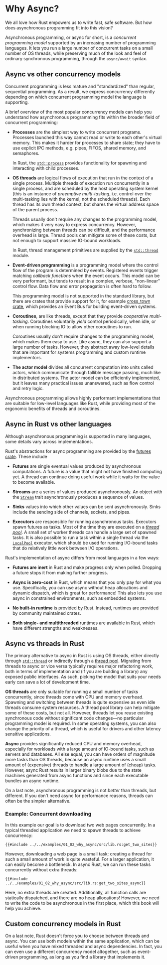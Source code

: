 # Why Async?

We all love how Rust empowers us to write fast, safe software.
But how does asynchronous programming fit into this vision?

Asynchronous programming, or async for short, is a _concurrent programming model_
supported by an increasing number of programming languages.
It lets you run a large number of concurrent
tasks on a small number of OS threads, while preserving much of the
look and feel of ordinary synchronous programming, through the
`async/await` syntax.

## Async vs other concurrency models

Concurrent programming is less mature and "standardized" than
regular, sequential programming. As a result, we express concurrency
differently depending on which concurrent programming model
the language is supporting.

A brief overview of the most popular concurrency models can help
you understand how asynchronous programming fits within the broader
field of concurrent programming:

- **Processes** are the simplest way to write concurrent programs. Processes
  launched this way cannot read or write to each other's virtual memory. This
  makes it harder for processes to share state; they have to use explicit IPC
  methods, e.g. pipes, FIFOS, shared memory, and semaphores.

  In Rust, the [`std::process`](https://doc.rust-lang.org/std/process/index.html)
  provides functionality for spawning and interacting with child processes.


- **OS threads** are logical flows of execution that run in the context of a
  single process. Multiple threads of execution run concurrently in a single
  process, and are scheduled by the host operating system kernel (this is an
  instance of _preemptive multi-tasking_, i.e. control over the multi-tasking
  lies with the kernel, not the scheduled threads). Each thread has its own
  thread context, but shares the virtual address space of the parent process. 

  Threads usually don't require any changes to the programming model, which
  makes it very easy to express concurrency. However, synchronizing between
  threads can be difficult, and the performance overhead is large. Thread pools
  can mitigate some of these costs, but not enough to support massive IO-bound 
  workloads.

  In Rust, thread management primitives are supplied by the 
  [`std::thread`](https://doc.rust-lang.org/std/thread/) module.

- **Event-driven programming** is a programming model where the control flow of
  the program is determined by events. Registered events trigger matching 
  _callback functions_ when the event occurs. This model can be very performant,
  but tends to result in a complex, verbose, "non-linear" control flow. Data 
  flow and error propagation is often hard to follow.

  This programming model is not supported in the standard library, but there are
  crates that provide support for it, for example
  [cross_town crate](https://docs.rs/crosstown_bus/latest/crosstown_bus/), which
  provides an Event Bus for building event-driven systems.

- **Coroutines**, are like threads, except that they provide _cooperative multi-
  tasking_. Coroutines voluntarily _yield_ control periodically, when idle, or
  when running blocking IO to allow other coroutines to run.

  Coroutines usually don't require changes to the programming model, which makes
  them easy to use. Like async, they can also support a large number of tasks.
  However, they abstract away low-level details that are important for systems
  programming and custom runtime implementors.

- **The actor model** divides all concurrent computation into units called
  actors, which communicate through fallible message passing, much like
  in distributed systems. The actor model can be efficiently implemented, but it
  leaves many practical issues unanswered, such as flow control and retry logic.

Asynchronous programming allows highly performant implementations that are
suitable for low-level languages like Rust, while providing most of the
ergonomic benefits of threads and coroutines.

## Async in Rust vs other languages

Although asynchronous programming is supported in many languages, some details
vary across implementations.

Rust's abstractions for async programming are provided by the
[futures crate](https://docs.rs/futures/latest/futures/). These include

- **Futures** are single eventual values produced by asynchronous computations.
  A future is a value that might not have finished computing yet. A thread can
  continue doing useful work while it waits for the value to become available.

- **Streams** are a series of values produced asynchronously. An object with the
  [`Stream`](https://docs.rs/futures/latest/futures/stream/trait.Stream.html)
  trait asynchronously produces a sequence of values.

- **Sinks** values into which other values can be sent asynchronously. Sinks
  include the sending side of channels, sockets, and pipes.

- **Executors** are responsible for running asynchronous tasks. Executors spawn
  futures as tasks. Most of the time they are executed on a
  [_thread pool_](https://docs.rs/futures/latest/futures/executor/struct.ThreadPool.html).
  A small set of worker threads can handle a large set of spawned tasks. It is
  also possible to run a task within a single thread via the
  [`LocalPool`](https://docs.rs/futures/latest/futures/executor/struct.LocalPool.html)
  executor, which should be used for running I/O-bound tasks that do relatively
  little work between I/O operations.

Rust's implementation of async differs from most languages in a few ways:

- **Futures are inert** in Rust and make progress only when polled. Dropping a
  future stops it from making further progress.

- **Async is zero-cost** in Rust, which means that you only pay for what you use.
  Specifically, you can use async without heap allocations and dynamic dispatch,
  which is great for performance!
  This also lets you use async in constrained environments, such as embedded systems.

- **No built-in runtime** is provided by Rust. Instead, runtimes are provided by
  community maintained crates.

- **Both single- and multithreaded** runtimes are available in Rust, which have
  different strengths and weaknesses.

## Async vs threads in Rust

The primary alternative to async in Rust is using OS threads, either directly
through [`std::thread`](https://doc.rust-lang.org/std/thread/) or indirectly
through a [thread pool](https://docs.rs/threadpool/latest/threadpool/).
Migrating from threads to async or vice versa typically requires major
refactoring work, both in terms of implementation and (if you are building a
library) any exposed public interfaces. As such, picking the model that suits
your needs early can save a lot of development time.

**OS threads** are only suitable for running a small number of tasks
concurrently, since threads come with CPU and memory overhead. Spawning and
switching between threads is quite expensive as even idle threads consume system
resources. A thread pool library can help mitigate some of these costs, but not
all. However, threads let you reuse existing synchronous code without significant
code changes—no particular programming model is required. In some operating
systems, you can also change the priority of a thread, which is useful for 
drivers and other latency sensitive applications.

**Async** provides significantly reduced CPU and memory overhead, especially for
workloads with a large amount of IO-bound tasks, such as servers and databases.
All else equal, you can have orders of magnitude more tasks than OS threads,
because an async runtime uses a small amount of (expensive) threads to handle
a large amount of (cheap) tasks. However, async Rust results in larger binary
blobs due to the state machines generated from async functions and since each
executable bundles an async runtime.

On a last note, asynchronous programming is not _better_ than threads, but
different. If you don't need async for performance reasons, threads can often be
the simpler alternative.

### Example: Concurrent downloading

In this example our goal is to download two web pages concurrently.  In a
typical threaded application we need to spawn threads to achieve concurrency:

```rust,ignore
{{#include ../../examples/01_02_why_async/src/lib.rs:get_two_sites}}
```

However, downloading a web page is a small task; creating a thread for such a
small amount of work is quite wasteful. For a larger application, it can easily
become a bottleneck. In async Rust, we can run these tasks concurrently without
extra threads:

```rust,ignore
{{#include ../../examples/01_02_why_async/src/lib.rs:get_two_sites_async}}
```

Here, no extra threads are created. Additionally, all function calls are
statically dispatched, and there are no heap allocations! However, we need to
write the code to be asynchronous in the first place, which this book will help
you achieve.

## Custom concurrency models in Rust

On a last note, Rust doesn't force you to choose between threads and async.
You can use both models within the same application, which can be useful when
you have mixed threaded and async dependencies. In fact, you can even use a
different concurrency model altogether, such as event-driven programming, as
long as you find a library that implements it.
